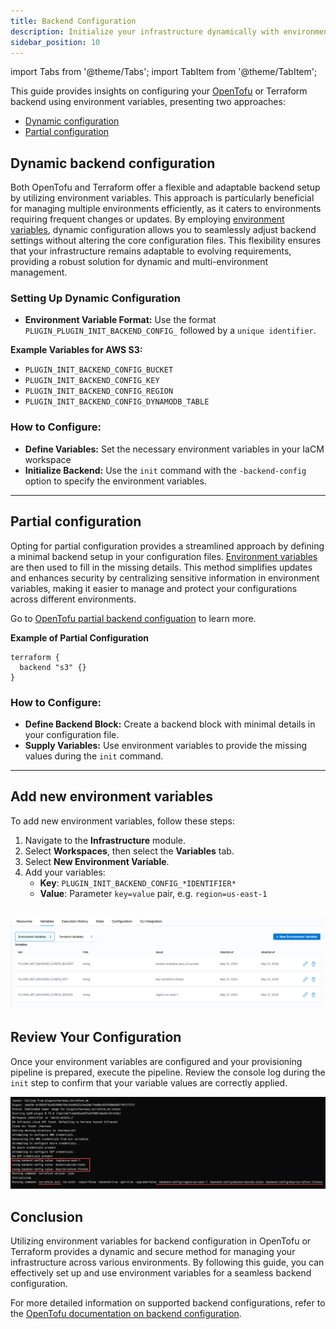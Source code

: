 ```yaml
---
title: Backend Configuration
description: Initialize your infrastructure dynamically with environment variables
sidebar_position: 10
---
```


import Tabs from '@theme/Tabs';
import TabItem from '@theme/TabItem';


This guide provides insights on configuring your [OpenTofu](https://opentofu.org/) or Terraform backend using environment variables, presenting two approaches: 
- [Dynamic configuration](/docs/infra-as-code-management/remote-backends/init-configuration#dynamic-backend-configuration) 
- [Partial configuration](/docs/infra-as-code-management/remote-backends/init-configuration#partial-configuration)

## Dynamic backend configuration
Both OpenTofu and Terraform offer a flexible and adaptable backend setup by utilizing environment variables. This approach is particularly beneficial for managing multiple environments efficiently, as it caters to environments requiring frequent changes or updates. By employing [environment variables](/docs/infra-as-code-management/remote-backends/init-configuration#add-new-environment-variables), dynamic configuration allows you to seamlessly adjust backend settings without altering the core configuration files. This flexibility ensures that your infrastructure remains adaptable to evolving requirements, providing a robust solution for dynamic and multi-environment management.

### Setting Up Dynamic Configuration
- **Environment Variable Format:** Use the format `PLUGIN_PLUGIN_INIT_BACKEND_CONFIG_` followed by a `unique identifier`.

**Example Variables for AWS S3:**
- `PLUGIN_INIT_BACKEND_CONFIG_BUCKET`
- `PLUGIN_INIT_BACKEND_CONFIG_KEY`
- `PLUGIN_INIT_BACKEND_CONFIG_REGION`
- `PLUGIN_INIT_BACKEND_CONFIG_DYNAMODB_TABLE`

### How to Configure:
- **Define Variables:** Set the necessary environment variables in your IaCM workspace
- **Initialize Backend:** Use the `init` command with the `-backend-config` option to specify the environment variables.
---

## Partial configuration
Opting for partial configuration provides a streamlined approach by defining a minimal backend setup in your configuration files. [Environment variables](/docs/infra-as-code-management/remote-backends/init-configuration#add-new-environment-variables) are then used to fill in the missing details. This method simplifies updates and enhances security by centralizing sensitive information in environment variables, making it easier to manage and protect your configurations across different environments.

Go to [OpenTofu partial backend configuation](https://opentofu.org/docs/language/settings/backends/configuration/#partial-configuration) to learn more.

**Example of Partial Configuration**
```hcl
terraform {
  backend "s3" {}
}
```

### How to Configure:
- **Define Backend Block:** Create a backend block with minimal details in your configuration file.
- **Supply Variables:** Use environment variables to provide the missing values during the `init` command.
---

## Add new environment variables
To add new environment variables, follow these steps:

<Tabs>
<TabItem value="Interactive guide">
<DocVideo src="https://app.tango.us/app/embed/aa30519d-534a-4017-a0bb-8d0439f5258a" title="Configure your OpenTofu/Terraform backend config with Harness environment variables" />
</TabItem>
<TabItem value="Step-by-step">

  1. Navigate to the **Infrastructure** module.
  2. Select **Workspaces**, then select the **Variables** tab.
  3. Select **New Environment Variable**.
  4. Add your variables:
      - **Key**: `PLUGIN_INIT_BACKEND_CONFIG_*IDENTIFIER*`
      - **Value**: Parameter `key=value` pair, e.g. `region=us-east-1`

![init environment variables](./static/tf-init-env-variables.png)
</TabItem>
</Tabs>
---

## Review Your Configuration
Once your environment variables are configured and your provisioning pipeline is prepared, execute the pipeline. Review the console log during the `init` step to confirm that your variable values are correctly applied.

![Pipeline environment variable usage](./static/tf-initi-variable-log.png)

## Conclusion
Utilizing environment variables for backend configuration in OpenTofu or Terraform provides a dynamic and secure method for managing your infrastructure across various environments. By following this guide, you can effectively set up and use environment variables for a seamless backend configuration.

For more detailed information on supported backend configurations, refer to the [OpenTofu documentation on backend configuration](https://opentofu.org/docs/language/settings/backends/configuration/).